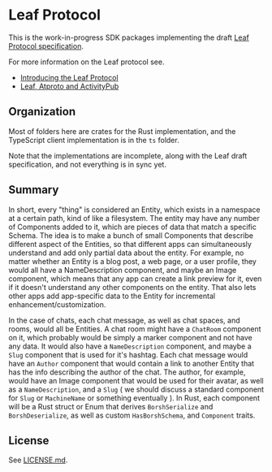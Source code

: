 # Leaf Protocol

This is the work-in-progress SDK packages implementing the draft [Leaf Protocol specification][lp].

For more information on the Leaf protocol see.

- [Introducing the Leaf Protocol][ilp]
- [Leaf, Atproto and ActivityPub][laa]

[lp]: https://github.com/muni-town/agentic-fediverse/blob/main/leaf-protocol-draft.md
[ilp]: https://zicklag.katharos.group/blog/introducing-leaf-protocol/
[laa]: https://blog.muni.town/leaf-atproto-activitypub/

## Organization

Most of folders here are crates for the Rust implementation, and the TypeScript client implementation is in the `ts` folder.

Note that the implementations are incomplete, along with the Leaf draft specification, and not everything is in sync yet.

## Summary

In short, every "thing" is considered an Entity, which exists in a namespace at a certain path, kind of like a filesystem.
The entity may have any number of Components added to it, which are pieces of data that match a specific Schema.
The idea is to make a bunch of small Components that describe different aspect of the Entities, so that different apps can simultaneously understand and add only partial data about the entity.
For example, no matter whether an Entity is a blog post, a web page, or a user profile, they would all have a NameDescription component, and maybe an Image component, which means that any app can create a link preview for it, even if it doesn't understand any other components on the entity.
That also lets other apps add app-specific data to the Entity for incremental enhancement/customization.

In the case of chats, each chat message, as well as chat spaces, and rooms, would all be Entities.
A chat room might have a `ChatRoom` component on it, which probably would be simply a marker component and not have any data.
It would also have a `NameDescription` component, and maybe a `Slug` component that is used for it's hashtag.
Each chat message would have an `Author` component that would contain a link to another Entity that has the info describing the author of the chat. The author, for example, would have an Image component that would be used for their avatar, as well as a `NameDescription`, and a `Slug` ( we should discuss a standard component for `Slug` or `MachineName` or something eventually ).
In Rust, each component will be a Rust struct or Enum that derives `BorshSerialize` and `BorshDeserialize`, as well as custom `HasBorshSchema`, and `Component` traits.

## License

See [LICENSE.md](./LICENSE.md).

